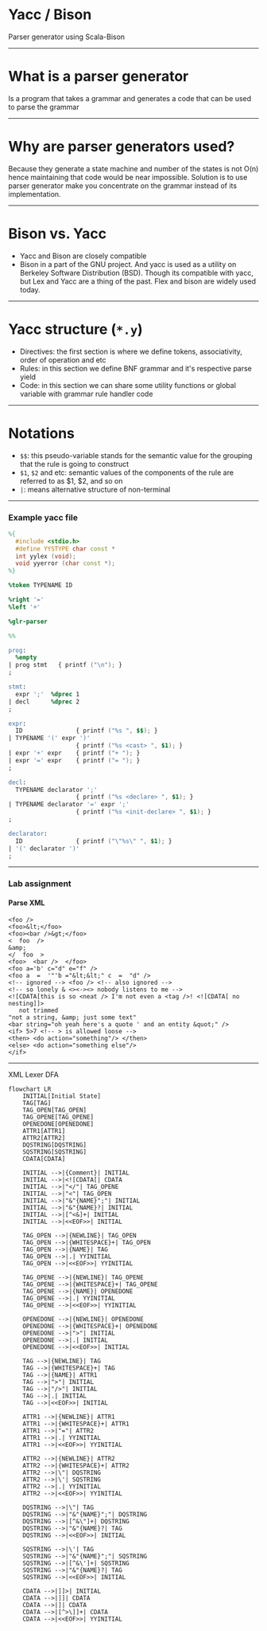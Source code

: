 # Yacc / Bison

Parser generator using Scala-Bison

---

# What is a parser generator

Is a program that takes a grammar and generates a code that can be used to parse the grammar

---

# Why are parser generators used?

Because they generate a state machine and number of the states is not O(n) hence maintaining that code would
be near impossible. Solution is to use parser generator make you concentrate on the grammar instead of its implementation.

---

# Bison vs. Yacc

- Yacc and Bison are closely compatible
- Bison in a part of the GNU project. And yacc is used as a utility on Berkeley Software Distribution (BSD). Though its compatible with yacc, but Lex and Yacc are a thing of the past. Flex and bison are widely used today.

--- 

# Yacc structure (`*.y`)

- Directives: the first section is where we define tokens, associativity, order of operation and etc
- Rules: in this section we define BNF grammar and it's respective parse yield
- Code: in this section we can share some utility functions or global variable with grammar rule handler code

---

# Notations

- `$$`: this pseudo-variable stands for the semantic value for the grouping that the rule is going to construct
- `$1`, `$2` and etc: semantic values of the components of the rule are referred to as $1, $2, and so on
- `|`: means alternative structure of non-terminal

--- 

### Example yacc file

```yacc
%{
  #include <stdio.h>
  #define YYSTYPE char const *
  int yylex (void);
  void yyerror (char const *);
%}

%token TYPENAME ID

%right '='
%left '+'

%glr-parser

%%

prog:
  %empty
| prog stmt   { printf ("\n"); }
;

stmt:
  expr ';'  %dprec 1
| decl      %dprec 2
;

expr:
  ID               { printf ("%s ", $$); }
| TYPENAME '(' expr ')'
                   { printf ("%s <cast> ", $1); }
| expr '+' expr    { printf ("+ "); }
| expr '=' expr    { printf ("= "); }
;

decl:
  TYPENAME declarator ';'
                   { printf ("%s <declare> ", $1); }
| TYPENAME declarator '=' expr ';'
                   { printf ("%s <init-declare> ", $1); }
;

declarator:
  ID               { printf ("\"%s\" ", $1); }
| '(' declarator ')'
;
```

---

### Lab assignment

#### Parse XML

```
<foo />
<foo>&lt;</foo>
<foo><bar />&gt;</foo>
<  foo  />
&amp;
</  foo  >
<foo>  <bar />  </foo>
<foo a='b' c="d" e="f" />
<foo a  =  '"'b ="&lt;&lt;" c  =  "d" />
<!-- ignored --> <foo /> <!-- also ignored -->
<!-- so lonely & <><-><> nobody listens to me -->
<![CDATA[this is so <neat /> I'm not even a <tag />! <![CDATA[ no nesting]]>
   not trimmed
"not a string, &amp; just some text"
<bar string="oh yeah here's a quote ' and an entity &quot;" />
<if> 5>7 <!-- > is allowed loose -->
<then> <do action="something"/> </then>
<else> <do action="something else"/>
</if>
```

---

XML Lexer DFA

```
flowchart LR
    INITIAL[Initial State]
    TAG[TAG]
    TAG_OPEN[TAG_OPEN]
    TAG_OPENE[TAG_OPENE]
    OPENEDONE[OPENEDONE]
    ATTR1[ATTR1]
    ATTR2[ATTR2]
    DQSTRING[DQSTRING]
    SQSTRING[SQSTRING]
    CDATA[CDATA]

    INITIAL -->|{Comment}| INITIAL
    INITIAL -->|<![CDATA[| CDATA
    INITIAL -->|"</"| TAG_OPENE
    INITIAL -->|"<"| TAG_OPEN
    INITIAL -->|"&"{NAME}";"| INITIAL
    INITIAL -->|"&"{NAME}?| INITIAL
    INITIAL -->|[^<&]+| INITIAL
    INITIAL -->|<<EOF>>| INITIAL

    TAG_OPEN -->|{NEWLINE}| TAG_OPEN
    TAG_OPEN -->|{WHITESPACE}+| TAG_OPEN
    TAG_OPEN -->|{NAME}| TAG
    TAG_OPEN -->|.| YYINITIAL
    TAG_OPEN -->|<<EOF>>| YYINITIAL

    TAG_OPENE -->|{NEWLINE}| TAG_OPENE
    TAG_OPENE -->|{WHITESPACE}+| TAG_OPENE
    TAG_OPENE -->|{NAME}| OPENEDONE
    TAG_OPENE -->|.| YYINITIAL
    TAG_OPENE -->|<<EOF>>| YYINITIAL

    OPENEDONE -->|{NEWLINE}| OPENEDONE
    OPENEDONE -->|{WHITESPACE}+| OPENEDONE
    OPENEDONE -->|">"| INITIAL
    OPENEDONE -->|.| INITIAL
    OPENEDONE -->|<<EOF>>| INITIAL

    TAG -->|{NEWLINE}| TAG
    TAG -->|{WHITESPACE}+| TAG
    TAG -->|{NAME}| ATTR1
    TAG -->|">"| INITIAL
    TAG -->|"/>"| INITIAL
    TAG -->|.| INITIAL
    TAG -->|<<EOF>>| INITIAL

    ATTR1 -->|{NEWLINE}| ATTR1
    ATTR1 -->|{WHITESPACE}+| ATTR1
    ATTR1 -->|"="| ATTR2
    ATTR1 -->|.| YYINITIAL
    ATTR1 -->|<<EOF>>| YYINITIAL

    ATTR2 -->|{NEWLINE}| ATTR2
    ATTR2 -->|{WHITESPACE}+| ATTR2
    ATTR2 -->|\"| DQSTRING
    ATTR2 -->|\'| SQSTRING
    ATTR2 -->|.| YYINITIAL
    ATTR2 -->|<<EOF>>| YYINITIAL

    DQSTRING -->|\"| TAG
    DQSTRING -->|"&"{NAME}";"| DQSTRING
    DQSTRING -->|[^&\"]+| DQSTRING
    DQSTRING -->|"&"{NAME}?| TAG
    DQSTRING -->|<<EOF>>| INITIAL

    SQSTRING -->|\'| TAG
    SQSTRING -->|"&"{NAME}";"| SQSTRING
    SQSTRING -->|[^&\']+| SQSTRING
    SQSTRING -->|"&"{NAME}?| TAG
    SQSTRING -->|<<EOF>>| INITIAL

    CDATA -->|]]>| INITIAL
    CDATA -->|]]| CDATA
    CDATA -->|]| CDATA
    CDATA -->|[^>\]]+| CDATA
    CDATA -->|<<EOF>>| YYINITIAL
```

